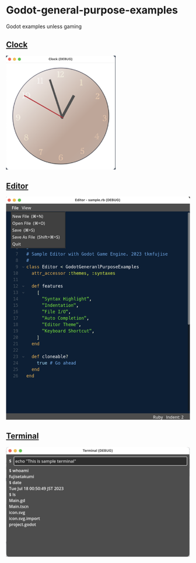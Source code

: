 # Godot-general-purpose-examples
Godot examples unless gaming

## [Clock](Clock)

<img src="Clock/doc/Screenshot.png" width="300" alt="Screenshot">


## [Editor](Editor)

<img src="Editor/doc/Screenshot.png" width="600" alt="Screenshot">


## [Terminal](Terminal)

<img src="Terminal/doc/Screenshot.png" width="600" alt="Screenshot">
